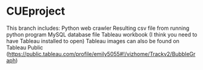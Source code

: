 # CUEproject
This branch includes:
Python web crawler
Resulting csv file from running python program
MySQL database file 
Tableau workbook (I think you need to have Tableau installed to open)
Tableau images can also be found on Tableau Public (https://public.tableau.com/profile/emily5055#!/vizhome/Trackv2/BubbleGraph)

